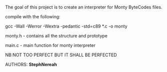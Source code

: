 The goal of this project is to create an interpreter for Monty ByteCodes files.

compile with the following:

gcc -Wall -Werror -Wextra -pedantic -std=c89 *.c -o monty

monty.h - contains all the structure and prototype

main.c - main function for monty interpreter

NB:NOT TOO PERFECT BUT IT SHALL BE PERFECTED 

AUTHORS:
**StephNereah**

